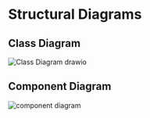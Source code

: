 # Structural Diagrams
## Class Diagram 

![Class Diagram drawio](https://user-images.githubusercontent.com/93070074/160769673-13e2027d-44e1-4cad-920c-d6c24ae05de4.png)



## Component Diagram

![component diagram](https://user-images.githubusercontent.com/93070074/160245980-34529e00-f169-4455-bd4e-f745f4bd7497.jpeg)
